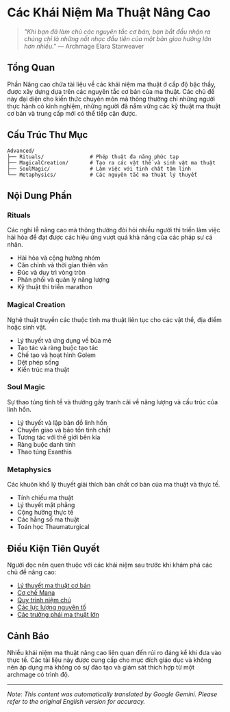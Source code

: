 # **Các Khái Niệm Ma Thuật Nâng Cao**

> *"Khi bạn đã làm chủ các nguyên tắc cơ bản, bạn bắt đầu nhận ra chúng chỉ là những nốt nhạc đầu tiên của một bản giao hưởng lớn hơn nhiều."* — Archmage Elara Starweaver

## Tổng Quan

Phần Nâng cao chứa tài liệu về các khái niệm ma thuật ở cấp độ bậc thầy, được xây dựng dựa trên các nguyên tắc cơ bản của ma thuật. Các chủ đề này đại diện cho kiến thức chuyên môn mà thông thường chỉ những người thực hành có kinh nghiệm, những người đã nắm vững các kỹ thuật ma thuật cơ bản và trung cấp mới có thể tiếp cận được.

## Cấu Trúc Thư Mục

```
Advanced/
├── Rituals/               # Phép thuật đa năng phức tạp
├── MagicalCreation/       # Tạo ra các vật thể và sinh vật ma thuật
├── SoulMagic/             # Làm việc với tinh chất tâm linh
└── Metaphysics/           # Các nguyên tắc ma thuật lý thuyết
```

## Nội Dung Phần

### Rituals

Các nghi lễ nâng cao mà thông thường đòi hỏi nhiều người thi triển làm việc hài hòa để đạt được các hiệu ứng vượt quá khả năng của các pháp sư cá nhân.

- Hài hòa và cộng hưởng nhóm
- Căn chỉnh và thời gian thiên văn
- Đúc và duy trì vòng tròn
- Phân phối và quản lý năng lượng
- Kỹ thuật thi triển marathon

### Magical Creation

Nghệ thuật truyền các thuộc tính ma thuật liên tục cho các vật thể, địa điểm hoặc sinh vật.

- Lý thuyết và ứng dụng về bùa mê
- Tạo tác và ràng buộc tạo tác
- Chế tạo và hoạt hình Golem
- Dệt phép sống
- Kiến trúc ma thuật

### Soul Magic

Sự thao túng tinh tế và thường gây tranh cãi về năng lượng và cấu trúc của linh hồn.

- Lý thuyết và lập bản đồ linh hồn
- Chuyển giao và bảo tồn tinh chất
- Tương tác với thế giới bên kia
- Ràng buộc danh tính
- Thao túng Exanthis

### Metaphysics

Các khuôn khổ lý thuyết giải thích bản chất cơ bản của ma thuật và thực tế.

- Tính chiều ma thuật
- Lý thuyết mặt phẳng
- Cộng hưởng thực tế
- Các hằng số ma thuật
- Toán học Thaumaturgical

## Điều Kiện Tiên Quyết

Người đọc nên quen thuộc với các khái niệm sau trước khi khám phá các chủ đề nâng cao:

- [Lý thuyết ma thuật cơ bản](/codex/Magics/Core/Magic.md)
- [Cơ chế Mana](/codex/Magics/Core/ManaMechanics.md)
- [Quy trình niệm chú](/codex/Magics/Core/MagicCasting.md)
- [Các lực lượng nguyên tố](/codex/Magics/Elements/ElementalMagic.md)
- [Các trường phái ma thuật lớn](/codex/Magics/Schools/)

## Cảnh Báo

Nhiều khái niệm ma thuật nâng cao liên quan đến rủi ro đáng kể khi đưa vào thực tế. Các tài liệu này được cung cấp cho mục đích giáo dục và không nên áp dụng mà không có sự đào tạo và giám sát thích hợp từ một archmage có trình độ.


---
_Note: This content was automatically translated by Google Gemini. Please refer to the original English version for accuracy._